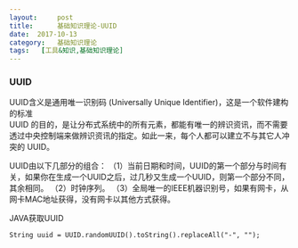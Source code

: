 ```yaml
---
layout:     post
title:      基础知识理论-UUID
date:  2017-10-13
category:   基础知识理论
tags:   [工具&知识,基础知识理论]
---
```

### UUID
  UUID含义是通用唯一识别码 (Universally Unique Identifier)，这是一个软件建构的标准  
   UUID 的目的，是让分布式系统中的所有元素，都能有唯一的辨识资讯，而不需要透过中央控制端来做辨识资讯的指定。如此一来，每个人都可以建立不与其它人冲突的 UUID。

UUID由以下几部分的组合：
（1）当前日期和时间，UUID的第一个部分与时间有关，如果你在生成一个UUID之后，过几秒又生成一个UUID，则第一个部分不同，其余相同。
（2）时钟序列。
（3）全局唯一的IEEE机器识别号，如果有网卡，从网卡MAC地址获得，没有网卡以其他方式获得。  


JAVA获取UUID
```
String uuid = UUID.randomUUID().toString().replaceAll("-", "");
```
